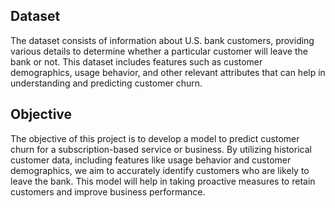 
## Dataset

The dataset consists of information about U.S. bank customers, providing various details to determine whether a particular customer will leave the bank or not. This dataset includes features such as customer demographics, usage behavior, and other relevant attributes that can help in understanding and predicting customer churn.

## Objective

The objective of this project is to develop a model to predict customer churn for a subscription-based service or business. By utilizing historical customer data, including features like usage behavior and customer demographics, we aim to accurately identify customers who are likely to leave the bank. This model will help in taking proactive measures to retain customers and improve business performance.
